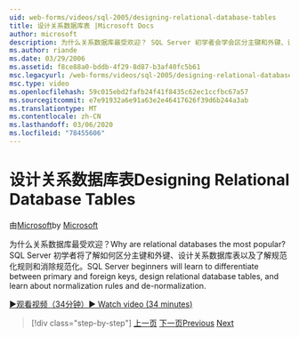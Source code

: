 ```yaml
---
uid: web-forms/videos/sql-2005/designing-relational-database-tables
title: 设计关系数据库表 |Microsoft Docs
author: microsoft
description: 为什么关系数据库最受欢迎？ SQL Server 初学者会学会区分主键和外键、设计关系数据库 。
ms.author: riande
ms.date: 03/29/2006
ms.assetid: f8ce88a0-bddb-4f29-8d87-b3af40fc5b61
msc.legacyurl: /web-forms/videos/sql-2005/designing-relational-database-tables
msc.type: video
ms.openlocfilehash: 59c015ebd2fafb24f41f8435c62ec1ccfbc67a57
ms.sourcegitcommit: e7e91932a6e91a63e2e46417626f39d6b244a3ab
ms.translationtype: MT
ms.contentlocale: zh-CN
ms.lasthandoff: 03/06/2020
ms.locfileid: "78455606"
---
```

# <a name="designing-relational-database-tables"></a><span data-ttu-id="0bdd2-104">设计关系数据库表</span><span class="sxs-lookup"><span data-stu-id="0bdd2-104">Designing Relational Database Tables</span></span>

<span data-ttu-id="0bdd2-105">由[Microsoft](https://github.com/microsoft)</span><span class="sxs-lookup"><span data-stu-id="0bdd2-105">by [Microsoft](https://github.com/microsoft)</span></span>

<span data-ttu-id="0bdd2-106">为什么关系数据库最受欢迎？</span><span class="sxs-lookup"><span data-stu-id="0bdd2-106">Why are relational databases the most popular?</span></span> <span data-ttu-id="0bdd2-107">SQL Server 初学者将了解如何区分主键和外键、设计关系数据库表以及了解规范化规则和消除规范化。</span><span class="sxs-lookup"><span data-stu-id="0bdd2-107">SQL Server beginners will learn to differentiate between primary and foreign keys, design relational database tables, and learn about normalization rules and de-normalization.</span></span>

[<span data-ttu-id="0bdd2-108">&#9654;观看视频（34分钟）</span><span class="sxs-lookup"><span data-stu-id="0bdd2-108">&#9654; Watch video (34 minutes)</span></span>](https://channel9.msdn.com/Blogs/ASP-NET-Site-Videos/designing-relational-database-tables)

> [!div class="step-by-step"]
> <span data-ttu-id="0bdd2-109">[上一页](more-about-column-data-types-and-other-properties.md)
> [下一页](manipulating-database-data.md)</span><span class="sxs-lookup"><span data-stu-id="0bdd2-109">[Previous](more-about-column-data-types-and-other-properties.md)
[Next](manipulating-database-data.md)</span></span>
